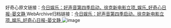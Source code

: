 好奇心原文链接：[今日娱乐：好声音第四季启动，徐克新电影立项_娱乐_好奇心日报-晏文静 ](https://www.qdaily.com/articles/10356.html)
WebArchive归档链接：[今日娱乐：好声音第四季启动，徐克新电影立项_娱乐_好奇心日报-晏文静 ](http://web.archive.org/web/20190623160156/https://www.qdaily.com/articles/10356.html)
![image](http://ww3.sinaimg.cn/large/007d5XDply1g3vwep8si4j30u01pzwsw)